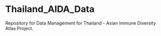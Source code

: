 # Thailand_AIDA_Data
Repository for Data Management for Thailand - Asian Immune Diversity Atlas Project.
